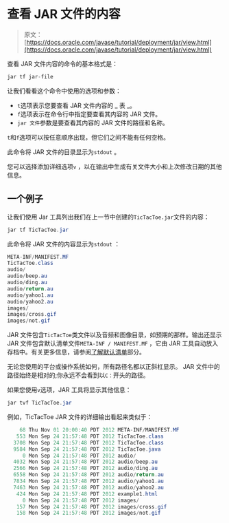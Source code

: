 # 查看 JAR 文件的内容

> 原文： [https://docs.oracle.com/javase/tutorial/deployment/jar/view.html](https://docs.oracle.com/javase/tutorial/deployment/jar/view.html)

查看 JAR 文件内容的命令的基本格式是：

```java
jar tf jar-file

```

让我们看看这个命令中使用的选项和参数：

*   `t`选项表示您要查看 JAR 文件内容的 _ 表 _。
*   `f`选项表示在命令行中指定要查看其内容的 JAR 文件。
*   `jar 文件`参数是要查看其内容的 JAR 文件的路径和名称。

`t`和`f`选项可以按任意顺序出现，但它们之间不能有任何空格。

此命令将 JAR 文件的目录显示为`stdout` 。

您可以选择添加详细选项`v` ，以在输出中生成有关文件大小和上次修改日期的其他信息。

## 一个例子

让我们使用 Jar 工具列出我们在上一节中创建的`TicTacToe.jar`文件的内容：

```java
jar tf TicTacToe.jar

```

此命令将 JAR 文件的内容显示为`stdout` ：

```java
META-INF/MANIFEST.MF
TicTacToe.class
audio/
audio/beep.au
audio/ding.au
audio/return.au
audio/yahoo1.au
audio/yahoo2.au
images/
images/cross.gif
images/not.gif

```

JAR 文件包含`TicTacToe`类文件以及音频和图像目录，如预期的那样。输出还显示 JAR 文件包含默认清单文件`META-INF / MANIFEST.MF` ，它由 JAR 工具自动放入存档中。有关更多信息，请参阅[了解默认清单](defman.html)部分。

无论您使用的平台或操作系统如何，所有路径名都以正斜杠显示。 JAR 文件中的路径始终是相对的;你永远不会看到以`C：`开头的路径。

如果您使用`v`选项，JAR 工具将显示其他信息：

```java
jar tvf TicTacToe.jar

```

例如，TicTacToe JAR 文件的详细输出看起来类似于：

```java
    68 Thu Nov 01 20:00:40 PDT 2012 META-INF/MANIFEST.MF
   553 Mon Sep 24 21:57:48 PDT 2012 TicTacToe.class
  3708 Mon Sep 24 21:57:48 PDT 2012 TicTacToe.class
  9584 Mon Sep 24 21:57:48 PDT 2012 TicTacToe.java
     0 Mon Sep 24 21:57:48 PDT 2012 audio/
  4032 Mon Sep 24 21:57:48 PDT 2012 audio/beep.au
  2566 Mon Sep 24 21:57:48 PDT 2012 audio/ding.au
  6558 Mon Sep 24 21:57:48 PDT 2012 audio/return.au
  7834 Mon Sep 24 21:57:48 PDT 2012 audio/yahoo1.au
  7463 Mon Sep 24 21:57:48 PDT 2012 audio/yahoo2.au
   424 Mon Sep 24 21:57:48 PDT 2012 example1.html
     0 Mon Sep 24 21:57:48 PDT 2012 images/
   157 Mon Sep 24 21:57:48 PDT 2012 images/cross.gif
   158 Mon Sep 24 21:57:48 PDT 2012 images/not.gif

```